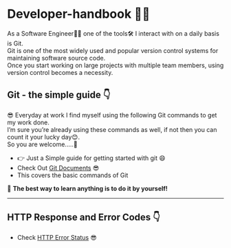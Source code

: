 # Developer-handbook 🧑‍💻

As a Software Engineer🧑‍💻 one of the tools🛠 I interact with on a daily basis is Git.<br>
Git is one of the most widely used and popular version control systems for maintaining software source code.<br>
Once you start working on large projects with multiple team members, using version control becomes a necessity.

## Git - the simple guide 👇

😎 Everyday at work I find myself using the following Git commands to get my work done.<br>
I’m sure you’re already using these commands as well, if not then you can count it your lucky day😊.<br>
So you are welcome.....🙏

* 👉 Just a Simple guide for getting started with git 😄
* Check Out [Git Documents](https://github.com/Sambit650/Developer-handbook/blob/main/Docs/gitCommands.md "For Deatils") 😎
* This covers the basic commands of Git

🦹 **The best way to learn anything is to do it by yourself!**

<hr>

## HTTP Response and Error Codes 👇

* Check [HTTP Error Status](https://github.com/Sambit650/Developer-handbook/blob/main/Docs/HttpResponse.md "For Deatils") 😎
